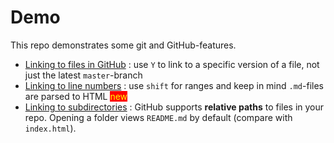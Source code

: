 # Demo

This repo demonstrates some git and GitHub-features.

- [Linking to files in GitHub](linking.md) : use `Y` to link to a specific
  version of a file, not just the latest `master`-branch
- [Linking to line numbers](linenumbers.md) : use `shift` for ranges and
  keep in mind `.md`-files are parsed to HTML
  <span style="background-color:red;color:yellow">new</span>
- [Linking to subdirectories](relative_links.md) : GitHub supports **relative
  paths** to files in your repo. Opening a folder views `README.md` by default
  (compare with `index.html`).

